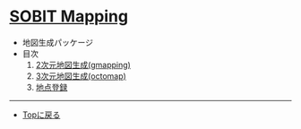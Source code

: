 # [SOBIT Mapping](/sobit_mapping)  
- 地図生成パッケージ
- 目次
    1. [2次元地図生成(gmapping)](doc/readme/sobit_mapping_gmapping.md)
    2. [3次元地図生成(octomap)](doc/readme/sobit_mapping_octomap.md)
    3. [地点登録](doc/readme/sobit_mapping_create_location_file.md)

---

- [Topに戻る](https://github.com/TeamSOBITS/sobit_navigation_stack)